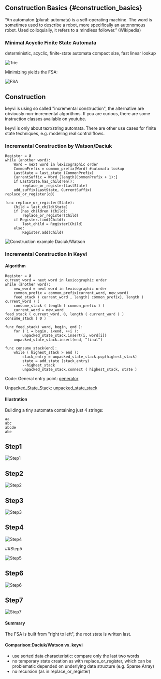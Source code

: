 ## Construction Basics {#construction_basics}

“An automaton (plural: automata) is a self-operating machine. The word is sometimes used to describe a robot, more 
specifically an autonomous robot. Used colloquially, it refers to a mindless follower.”  (Wikipedia)

### Minimal Acyclic Finite State Automata

deterministic, acyclic, finite-state automata
compact size, fast linear lookup

![Trie](/doc/images/trie.png)

Minimizing yields the FSA:

![FSA](/doc/images/fsa.png)

## Construction

keyvi is using so called "incremental construction", the alternative are obviously non-incremental algorithms. If you are curious, there are
some instruction classes available on youtube.

keyvi is only about text/string automata. There are other use cases for finite state techniques, e.g. modeling 
real control flows.

### Incremental Construction by Watson/Daciuk

    Register = Ø
    while (another word):
        Word = next word in lexicographic order
        CommonPrefix = common_prefix(Word) #automata lookup
        LastState = last_state (CommonPrefix)‏
        CurrentSuffix = Word [length(CommonPrefix + 1):]
        if LastState.has_Children():
            replace_or_register(LastState)‏
        add_suffix(LastState, CurrentSuffix)‏
    replace_or_register(q0)‏
    
    func replace_or_register(State):
        Child = last_child(State)‏
        if (has_children (Child):
            replace_or_register(Child)‏
        if Register.find(Child):
            last_child = Register[Child]
        else:
            Register.add(Child)	
	
![Construction example Daciuk/Watson](/doc/images/daciuk_watson.png)

### Incremental Construction in Keyvi 

#### Algorithm

    Register = Ø
    current_word = next word in lexicographic order
    while (another word):
        new_word = next word in lexicographic order
        common_prefix = common_prefix(current_word, new_word)‏
        feed_stack ( current_word , length( common_prefix), length ( current_word ) )			
        consume_stack ( length ( common_prefix ) )‏
        current_word = new_word
    feed_stack ( current_word, 0, length ( current_word ) )‏
    consume_stack ( 0 )‏
    
    func feed_stack( word, begin, end ):
        for ( i = begin, i<end, ++i ):
            unpacked_state_stack.insert(i, word[i])‏
        unpacked_state_stack.insert(end, “final”)‏
    
    func consume_stack(end):
        while ( highest_stack > end ):
            stack_entry = unpacked_state_stack.pop(highest_stack)‏
            state = add_state (stack_entry)‏
            --highest_stack
            unpacked_state_stack.connect ( highest_stack, state )‏

Code:
 General entry point: [generator](https://github.com/cliqz-oss/keyvi/blob/master/keyvi/src/cpp/dictionary/fsa/generator.h)
 
 Unpacked_State_Stack: [unpacked_state_stack](https://github.com/cliqz-oss/keyvi/blob/master/keyvi/src/cpp/dictionary/fsa/internal/unpacked_state_stack.h)
 
#### Illustration

Building a tiny automata containing just 4 strings:

    aa
    abc
    abcde
    abe

## Step1
  
  
![Step1](/doc/images/construction_step1.png)
  
  
## Step2
  
  
![Step2](/doc/images/construction_step2.png)
  
  
## Step3
  
  
![Step3](/doc/images/construction_step3.png)
  
  
## Step4
  
  
![Step4](/doc/images/construction_step4.png)
  
  
##Step5
  
  
![Step5](/doc/images/construction_step5.png)
  
  
## Step6
  
  
![Step6](/doc/images/construction_step6.png)
  
  
## Step7
  
  
![Step7](/doc/images/construction_step7.png)
  
  
#### Summary

The FSA is built from "right to left", the root state is written last.

#### Comparison:Daciuk/Watson vs. keyvi

 - use sorted data characteristic: compare only the last two words
 - no temporary state creation as with replace_or_register, which can be problematic depended on underlying data structure (e.g. Sparse Array)‏
 - no recursion (as in replace_or_register)‏

